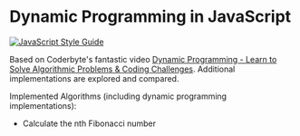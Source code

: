 <h1>Dynamic Programming in JavaScript</h1>

[![JavaScript Style Guide](https://img.shields.io/badge/code_style-standard-brightgreen.svg)](https://standardjs.com)

<p>Based on Coderbyte's fantastic video <a href="https://youtu.be/oBt53YbR9Kk">Dynamic Programming - Learn to Solve Algorithmic Problems & Coding Challenges</a>. Additional implementations are explored and compared.</p>

<p>Implemented Algorithms (including dynamic programming implementations):</p>
<ul>
  <li>Calculate the nth Fibonacci number</li>
</ul>
